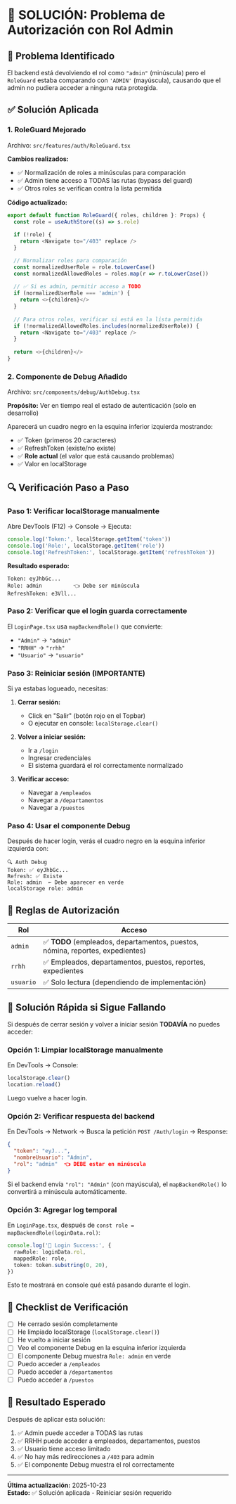 # 🔧 SOLUCIÓN: Problema de Autorización con Rol Admin

## 🐛 Problema Identificado

El backend está devolviendo el rol como `"admin"` (minúscula) pero el `RoleGuard` estaba comparando con `'ADMIN'` (mayúscula), causando que el admin no pudiera acceder a ninguna ruta protegida.

## ✅ Solución Aplicada

### 1. **RoleGuard Mejorado**
Archivo: `src/features/auth/RoleGuard.tsx`

**Cambios realizados:**
- ✅ Normalización de roles a minúsculas para comparación
- ✅ Admin tiene acceso a TODAS las rutas (bypass del guard)
- ✅ Otros roles se verifican contra la lista permitida

**Código actualizado:**
```typescript
export default function RoleGuard({ roles, children }: Props) {
  const role = useAuthStore((s) => s.role)
  
  if (!role) {
    return <Navigate to="/403" replace />
  }

  // Normalizar roles para comparación
  const normalizedUserRole = role.toLowerCase()
  const normalizedAllowedRoles = roles.map(r => r.toLowerCase())
  
  // ✅ Si es admin, permitir acceso a TODO
  if (normalizedUserRole === 'admin') {
    return <>{children}</>
  }
  
  // Para otros roles, verificar si está en la lista permitida
  if (!normalizedAllowedRoles.includes(normalizedUserRole)) {
    return <Navigate to="/403" replace />
  }
  
  return <>{children}</>
}
```

### 2. **Componente de Debug Añadido**
Archivo: `src/components/debug/AuthDebug.tsx`

**Propósito:** Ver en tiempo real el estado de autenticación (solo en desarrollo)

Aparecerá un cuadro negro en la esquina inferior izquierda mostrando:
- ✅ Token (primeros 20 caracteres)
- ✅ RefreshToken (existe/no existe)
- ✅ **Role actual** (el valor que está causando problemas)
- ✅ Valor en localStorage

## 🔍 Verificación Paso a Paso

### Paso 1: Verificar localStorage manualmente

Abre DevTools (F12) → Console → Ejecuta:

```javascript
console.log('Token:', localStorage.getItem('token'))
console.log('Role:', localStorage.getItem('role'))
console.log('RefreshToken:', localStorage.getItem('refreshToken'))
```

**Resultado esperado:**
```
Token: eyJhbGc...
Role: admin          👈 Debe ser minúscula
RefreshToken: e3Vll...
```

### Paso 2: Verificar que el login guarda correctamente

El `LoginPage.tsx` usa `mapBackendRole()` que convierte:
- `"Admin"` → `"admin"`
- `"RRHH"` → `"rrhh"`
- `"Usuario"` → `"usuario"`

### Paso 3: Reiniciar sesión (IMPORTANTE)

Si ya estabas logueado, necesitas:

1. **Cerrar sesión:**
   - Click en "Salir" (botón rojo en el Topbar)
   - O ejecutar en console: `localStorage.clear()`

2. **Volver a iniciar sesión:**
   - Ir a `/login`
   - Ingresar credenciales
   - El sistema guardará el rol correctamente normalizado

3. **Verificar acceso:**
   - Navegar a `/empleados`
   - Navegar a `/departamentos`
   - Navegar a `/puestos`

### Paso 4: Usar el componente Debug

Después de hacer login, verás el cuadro negro en la esquina inferior izquierda con:

```
🔍 Auth Debug
Token: ✅ eyJhbGc...
Refresh: ✅ Existe
Role: admin  ← Debe aparecer en verde
localStorage role: admin
```

## 🎯 Reglas de Autorización

| Rol      | Acceso                                      |
|----------|---------------------------------------------|
| `admin`  | ✅ **TODO** (empleados, departamentos, puestos, nómina, reportes, expedientes) |
| `rrhh`   | ✅ Empleados, departamentos, puestos, reportes, expedientes |
| `usuario`| ✅ Solo lectura (dependiendo de implementación) |

## 🚨 Solución Rápida si Sigue Fallando

Si después de cerrar sesión y volver a iniciar sesión **TODAVÍA** no puedes acceder:

### Opción 1: Limpiar localStorage manualmente

En DevTools → Console:
```javascript
localStorage.clear()
location.reload()
```

Luego vuelve a hacer login.

### Opción 2: Verificar respuesta del backend

En DevTools → Network → Busca la petición `POST /Auth/login` → Response:

```json
{
  "token": "eyJ...",
  "nombreUsuario": "Admin",
  "rol": "admin"  👈 DEBE estar en minúscula
}
```

Si el backend envía `"rol": "Admin"` (con mayúscula), el `mapBackendRole()` lo convertirá a minúscula automáticamente.

### Opción 3: Agregar log temporal

En `LoginPage.tsx`, después de `const role = mapBackendRole(loginData.rol)`:

```typescript
console.log('🔐 Login Success:', {
  rawRole: loginData.rol,
  mappedRole: role,
  token: token.substring(0, 20),
})
```

Esto te mostrará en console qué está pasando durante el login.

## 📝 Checklist de Verificación

- [ ] He cerrado sesión completamente
- [ ] He limpiado localStorage (`localStorage.clear()`)
- [ ] He vuelto a iniciar sesión
- [ ] Veo el componente Debug en la esquina inferior izquierda
- [ ] El componente Debug muestra `Role: admin` en verde
- [ ] Puedo acceder a `/empleados`
- [ ] Puedo acceder a `/departamentos`
- [ ] Puedo acceder a `/puestos`

## 🎉 Resultado Esperado

Después de aplicar esta solución:

1. ✅ Admin puede acceder a TODAS las rutas
2. ✅ RRHH puede acceder a empleados, departamentos, puestos
3. ✅ Usuario tiene acceso limitado
4. ✅ No hay más redirecciones a `/403` para admin
5. ✅ El componente Debug muestra el rol correctamente

---

**Última actualización:** 2025-10-23  
**Estado:** ✅ Solución aplicada - Reiniciar sesión requerido
